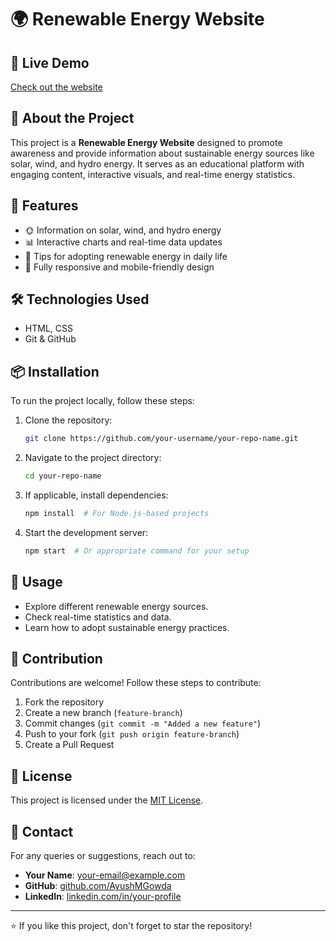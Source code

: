# 🌍 Renewable Energy Website

## 🔗 Live Demo
[Check out the website](your-live-demo-url)

## 📌 About the Project
This project is a **Renewable Energy Website** designed to promote awareness and provide information about sustainable energy sources like solar, wind, and hydro energy. It serves as an educational platform with engaging content, interactive visuals, and real-time energy statistics.

## 🚀 Features
- 🌞 Information on solar, wind, and hydro energy
- 📊 Interactive charts and real-time data updates
- 🌱 Tips for adopting renewable energy in daily life
- 📱 Fully responsive and mobile-friendly design

## 🛠️ Technologies Used
- HTML, CSS
- Git & GitHub

## 📦 Installation
To run the project locally, follow these steps:

1. Clone the repository:
   ```sh
   git clone https://github.com/your-username/your-repo-name.git
   ```
2. Navigate to the project directory:
   ```sh
   cd your-repo-name
   ```
3. If applicable, install dependencies:
   ```sh
   npm install  # For Node.js-based projects
   ```
4. Start the development server:
   ```sh
   npm start  # Or appropriate command for your setup
   ```

## 📜 Usage
- Explore different renewable energy sources.
- Check real-time statistics and data.
- Learn how to adopt sustainable energy practices.

## 🤝 Contribution
Contributions are welcome! Follow these steps to contribute:
1. Fork the repository
2. Create a new branch (`feature-branch`)
3. Commit changes (`git commit -m "Added a new feature"`)
4. Push to your fork (`git push origin feature-branch`)
5. Create a Pull Request

## 📝 License
This project is licensed under the [MIT License](LICENSE).

## 📧 Contact
For any queries or suggestions, reach out to:
- **Your Name**: [your-email@example.com](mailto:your-email@example.com)
- **GitHub**: [github.com/AyushMGowda](https://github.com/AyushMGowda)
- **LinkedIn**: [linkedin.com/in/your-profile](https://linkedin.com/in/your-profile)

---
⭐ If you like this project, don't forget to star the repository!
